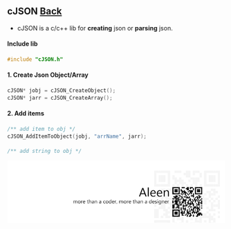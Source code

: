 ## cJSON [Back](./../c.md)

- cJSON is a c/c++ lib for **creating** json or **parsing** json.

#### Include lib

```c
#include "cJSON.h"
```

#### 1. Create Json Object/Array

```c
cJSON* jobj = cJSON_CreateObject();
cJSON* jarr = cJSON_CreateArray();
```

#### 2. Add items

```c
/** add item to obj */
cJSON_AddItemToObject(jobj, "arrName", jarr);

/** add string to obj */
```

<a href="http://aleen42.github.io/" target="_blank" ><img src="./../../../pic/tail.gif"></a>

